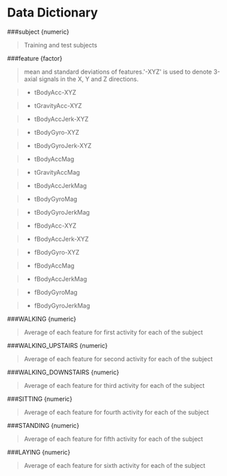Data Dictionary
========


###subject	{numeric}

>Training and test subjects

###feature {factor}

> mean and standard deviations of features.'-XYZ' is used to denote 3-axial signals in the X, Y and Z directions.

>* tBodyAcc-XYZ

>* tGravityAcc-XYZ

>* tBodyAccJerk-XYZ

>* tBodyGyro-XYZ

>* tBodyGyroJerk-XYZ

>* tBodyAccMag

>* tGravityAccMag

>* tBodyAccJerkMag

>* tBodyGyroMag

>* tBodyGyroJerkMag

>* fBodyAcc-XYZ

>* fBodyAccJerk-XYZ

>* fBodyGyro-XYZ

>* fBodyAccMag

>* fBodyAccJerkMag

>* fBodyGyroMag

>* fBodyGyroJerkMag


###WALKING {numeric}

> Average of each feature for first activity for each of the subject

###WALKING_UPSTAIRS {numeric}

> Average of each feature for second activity for each of the subject

###WALKING_DOWNSTAIRS {numeric}

> Average of each feature for third activity for each of the subject

###SITTING {numeric}

> Average of each feature for fourth activity for each of the subject

###STANDING {numeric}

> Average of each feature for fifth activity for each of the subject

###LAYING {numeric}

> Average of each feature for sixth activity for each of the subject